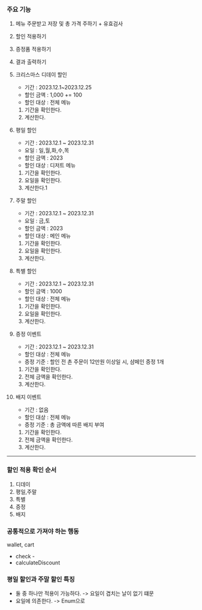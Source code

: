 ### 주요 기능

1. 메뉴 주문받고 저장 및 총 가격 주하기 + 유효검사
2. 할인 적용하기
3. 증정품 적용하기
4. 결과 출력하기

4. 크리스마스 디데이 할인
    - 기간 : 2023.12.1~2023.12.25
    - 할인 금액 : 1,000 += 100
    - 할인 대상 : 전체 메뉴

    1. 기간을 확인한다.
    2. 계산한다.

2. 평일 할인
    - 기간 : 2023.12.1 ~ 2023.12.31
    - 요일 : 일,월,화,수,목
    - 할인 금액 : 2023
    - 할인 대상 : 디저트 메뉴

    1. 기간을 확인한다.
    2. 요일을 확인한다.
    3. 계산한다.1

3. 주말 할인
    - 기간 : 2023.12.1 ~ 2023.12.31
    - 요일 : 금,토
    - 할인 금액 : 2023
    - 할인 대상 : 메인 메뉴

    1. 기간을 확인한다.
    2. 요일을 확인한다.
    3. 계산한다.

4. 특별 할인
    - 기간 : 2023.12.1 ~ 2023.12.31
    - 할인 금액 : 1000
    - 할인 대상 : 전체 메뉴

    1. 기간을 확인한다.
    2. 요일을 확인한다.
    3. 계산한다.

5. 증정 이벤트
    - 기간 : 2023.12.1 ~ 2023.12.31
    - 할인 대상 : 전체 메뉴
    - 증정 기준 : 할인 전 촌 주문이 12만원 이상일 시, 샴페인 증정 1개

    1. 기간을 확인한다.
    2. 전체 금액을 확인한다.
    3. 계산한다.

6. 배지 이벤트
    - 기간 : 없음
    - 할인 대상 : 전체 메뉴
    - 증정 기준 : 총 금액에 따른 배지 부여

    1. 기간을 확인한다.
    2. 전체 금액을 확인한다.
    3. 계산한다.

---

### 할인 적용 확인 순서

1. 디데이
2. 평일,주말
3. 특별
4. 증정
5. 배지

### 공통적으로 가져야 하는 행동

wallet, cart

- check -
- calculateDiscount

### 평일 할인과 주말 할인 특징

- 둘 중 하나만 적용이 가능하다. -> 요일이 겹치는 날이 없기 떄문
- 요일에 의존한다. -> Enum으로